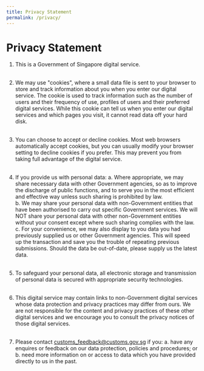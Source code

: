 ```yaml
---
title: Privacy Statement
permalink: /privacy/
---
```


# Privacy Statement

1.  This is a Government of Singapore digital service.<br><br>

2.	We may use "cookies", where a small data file is sent to your browser to store and track information about you when you enter our digital service. The cookie is used to track information such as the number of users and their frequency of use, profiles of users and their preferred digital services. While this cookie can tell us when you enter our digital services and which pages you visit, it cannot read data off your hard disk.<br><br>

3.	You can choose to accept or decline cookies. Most web browsers automatically accept cookies, but you can usually modify your browser setting to decline cookies if you prefer. This may prevent you from taking full advantage of the digital service.<br><br>

4.	If you provide us with personal data:
    a.  Where appropriate, we may share necessary data with other Government agencies, so as to improve the discharge of public functions, and to serve you in the most efficient and effective way unless such sharing is prohibited by law.<br>
    b.  We may share your personal data with non-Government entities that have been authorised to carry out specific Government services. We will NOT share your personal data with other non-Government entities without your consent except where such sharing complies with the law.<br>
    c.  For your convenience, we may also display to you data you had previously supplied us or other Government agencies.  This will speed up the transaction and save you the trouble of repeating previous submissions. Should the data be out-of-date, please supply us the latest data.<br><br>

5.	To safeguard your personal data, all electronic storage and transmission of personal data is secured with appropriate security technologies.<br><br>

6.	This digital service may contain links to non-Government digital services whose data protection and privacy practices may differ from ours.  We are not responsible for the content and privacy practices of these other digital services and we encourage you to consult the privacy notices of those digital services.<br><br>

7.	Please contact [customs_feedback@customs.gov.sg](mailto:customs_feedback@customs.gov.sg) if you:
    a.  have any enquires or feedback on our data protection, policies and procedures; or <br> 
    b.  need more information on or access to data which you have provided directly to us in the past.




